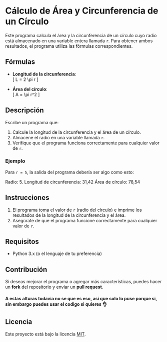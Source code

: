 # Cálculo de Área y Circunferencia de un Círculo

Este programa calcula el área y la circunferencia de un círculo cuyo radio está almacenado en una variable entera llamada `r`. Para obtener ambos resultados, el programa utiliza las fórmulas correspondientes.

## Fórmulas

- **Longitud de la circunferencia**:  
  \[ L = 2 \pi r \]

- **Área del círculo**:  
  \[ A = \pi r^2 \]

## Descripción

Escribe un programa que:

1. Calcule la longitud de la circunferencia y el área de un círculo.
2. Almacene el radio en una variable llamada `r`.
3. Verifique que el programa funciona correctamente para cualquier valor de `r`.

### Ejemplo

Para `r = 5`, la salida del programa debería ser algo como esto:

Radio: 5.
Longitud de circunferencia: 31,42
Área de círculo:  78,54

## Instrucciones

1. El programa toma el valor de `r` (radio del círculo) e imprime los resultados de la longitud de la circunferencia y el área.
2. Asegúrate de que el programa funcione correctamente para cualquier valor de `r`.

## Requisitos

- Python 3.x (o el lenguaje de tu preferencia)

## Contribución

Si deseas mejorar el programa o agregar más características, puedes hacer un **fork** del repositorio y enviar un **pull request**. 
#### **A estas alturas todavia no se que es eso, asi que solo lo puse porque si, sin embargo puedes usar el codigo si quieres** 👌

## Licencia

Este proyecto está bajo la licencia [MIT](LICENSE).
